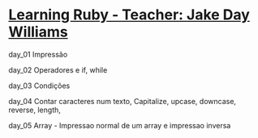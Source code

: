 # [Learning Ruby - Teacher: Jake Day Williams](https://www.youtube.com/playlist?list=PLMK2xMz5H5Zv8eC8b4K6tMaE1-Z9FgSOp)

day_01
    Impressão
    
day_02
    Operadores e if, while
    
    
day_03
    Condições

day_04
    Contar caracteres num texto, Capitalize, upcase, downcase, reverse, length, 
    
day_05
    Array - Impressao normal de um array e impressao inversa
    
